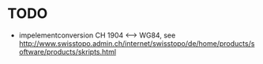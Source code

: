
# TODO

 - impelementconversion CH 1904 <--> WG84, see http://www.swisstopo.admin.ch/internet/swisstopo/de/home/products/software/products/skripts.html